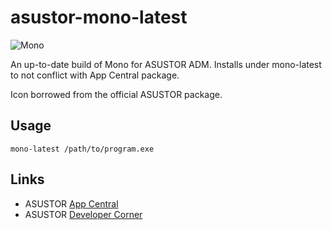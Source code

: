 # asustor-mono-latest

![Mono](https://raw.githubusercontent.com/mafredri/mono-apkg/master/source/CONTROL/icon.png)

An up-to-date build of Mono for ASUSTOR ADM. Installs under mono-latest to not conflict with App Central package.

Icon borrowed from the official ASUSTOR package.

## Usage

```
mono-latest /path/to/program.exe
```

## Links

* ASUSTOR [App Central](http://www.asustor.com/apps?lan=en)
* ASUSTOR [Developer Corner](http://developer.asustor.com/)
